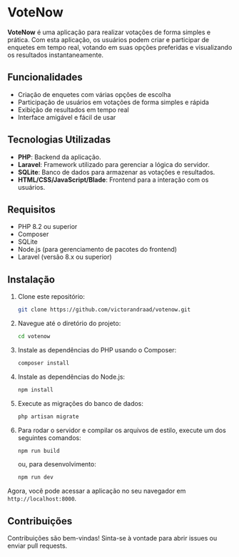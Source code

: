 # VoteNow

**VoteNow** é uma aplicação para realizar votações de forma simples e prática. Com esta aplicação, os usuários podem criar e participar de enquetes em tempo real, votando em suas opções preferidas e visualizando os resultados instantaneamente.

## Funcionalidades

- Criação de enquetes com várias opções de escolha
- Participação de usuários em votações de forma simples e rápida
- Exibição de resultados em tempo real
- Interface amigável e fácil de usar

## Tecnologias Utilizadas

- **PHP**: Backend da aplicação.
- **Laravel**: Framework utilizado para gerenciar a lógica do servidor.
- **SQLite**: Banco de dados para armazenar as votações e resultados.
- **HTML/CSS/JavaScript/Blade**: Frontend para a interação com os usuários.

## Requisitos

- PHP 8.2 ou superior
- Composer
- SQLite
- Node.js (para gerenciamento de pacotes do frontend)
- Laravel (versão 8.x ou superior)

## Instalação

1. Clone este repositório:
    ```bash
    git clone https://github.com/victorandraad/votenow.git
    ```

2. Navegue até o diretório do projeto:
    ```bash
    cd votenow
    ```

3. Instale as dependências do PHP usando o Composer:
    ```bash
    composer install
    ```

4. Instale as dependências do Node.js:
    ```bash
    npm install
    ```

5. Execute as migrações do banco de dados:
    ```bash
    php artisan migrate
    ```

6. Para rodar o servidor e compilar os arquivos de estilo, execute um dos seguintes comandos:
    ```bash
    npm run build
    ```
    ou, para desenvolvimento:
    ```bash
    npm run dev
    ```

Agora, você pode acessar a aplicação no seu navegador em `http://localhost:8000`.

## Contribuições

Contribuições são bem-vindas! Sinta-se à vontade para abrir issues ou enviar pull requests.

